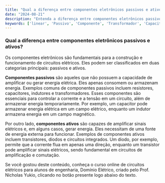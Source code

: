 ```yaml
---
title: "Qual a diferença entre componentes eletrônicos passivos e ativos?"
date: "2024-08-21"
description: "Entenda a diferença entre componentes eletrônicos passivos e ativos no contexto de circuitos elétricos."
keywords: ['linear', 'Passivo', 'Componente', 'Transformador', 'Capacitor', 'Indutor', 'Diodo']
---
```


### Qual a diferença entre componentes eletrônicos passivos e ativos?

Os componentes eletrônicos são fundamentais para a construção e funcionamento de circuitos elétricos. Eles podem ser classificados em duas categorias principais: passivos e ativos. 

**Componentes passivos** são aqueles que não possuem a capacidade de amplificar ou gerar energia elétrica. Eles apenas consomem ou armazenam energia. Exemplos comuns de componentes passivos incluem resistores, capacitores, indutores e transformadores. Esses componentes são essenciais para controlar a corrente e a tensão em um circuito, além de armazenar energia temporariamente. Por exemplo, um capacitor pode armazenar energia elétrica em um campo elétrico, enquanto um indutor armazena energia em um campo magnético.

Por outro lado, **componentes ativos** são capazes de amplificar sinais elétricos e, em alguns casos, gerar energia. Eles necessitam de uma fonte de energia externa para funcionar. Exemplos de componentes ativos incluem transistores, diodos e circuitos integrados. Um diodo, por exemplo, permite que a corrente flua em apenas uma direção, enquanto um transistor pode amplificar sinais elétricos, sendo fundamental em circuitos de amplificação e comutação.

Se você gostou deste conteúdo, conheça o curso online de circuitos elétricos para alunos de engenharia, Domínio Elétrico, criado pelo Prof. Nicholas Yukio, clicando no botão presente logo abaixo do texto.